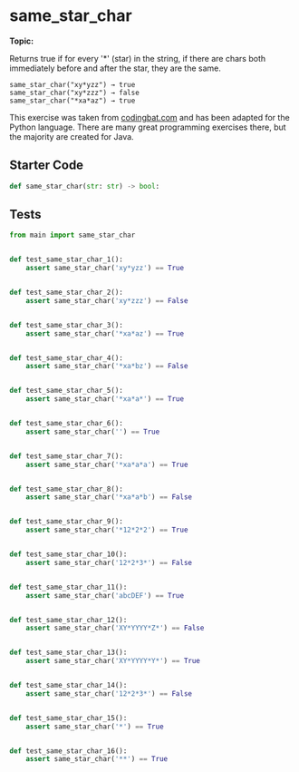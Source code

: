 # same_star_char
**Topic:** 



Returns true if for every '*' (star) in the string, if there are chars both immediately before and after the star, they are the same.

```
same_star_char("xy*yzz") → true
same_star_char("xy*zzz") → false
same_star_char("*xa*az") → true
```

This exercise was taken from [codingbat.com](https://codingbat.com/prob/p194491) and has been adapted for the Python language. There are many great programming exercises there, but the majority are created for Java.

## Starter Code
```python
def same_star_char(str: str) -> bool:
```

## Tests
```python
from main import same_star_char


def test_same_star_char_1():
    assert same_star_char('xy*yzz') == True


def test_same_star_char_2():
    assert same_star_char('xy*zzz') == False


def test_same_star_char_3():
    assert same_star_char('*xa*az') == True


def test_same_star_char_4():
    assert same_star_char('*xa*bz') == False


def test_same_star_char_5():
    assert same_star_char('*xa*a*') == True


def test_same_star_char_6():
    assert same_star_char('') == True


def test_same_star_char_7():
    assert same_star_char('*xa*a*a') == True


def test_same_star_char_8():
    assert same_star_char('*xa*a*b') == False


def test_same_star_char_9():
    assert same_star_char('*12*2*2') == True


def test_same_star_char_10():
    assert same_star_char('12*2*3*') == False


def test_same_star_char_11():
    assert same_star_char('abcDEF') == True


def test_same_star_char_12():
    assert same_star_char('XY*YYYY*Z*') == False


def test_same_star_char_13():
    assert same_star_char('XY*YYYY*Y*') == True


def test_same_star_char_14():
    assert same_star_char('12*2*3*') == False


def test_same_star_char_15():
    assert same_star_char('*') == True


def test_same_star_char_16():
    assert same_star_char('**') == True
```
